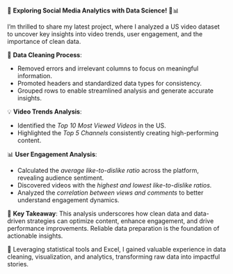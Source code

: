 🎥 **Exploring Social Media Analytics with Data Science!** 🚀📊  

I’m thrilled to share my latest project, where I analyzed a US video dataset to uncover key insights into video trends, user engagement, and the importance of clean data.  

🧹 **Data Cleaning Process**:  
- Removed errors and irrelevant columns to focus on meaningful information.  
- Promoted headers and standardized data types for consistency.  
- Grouped rows to enable streamlined analysis and generate accurate insights.  

💡 **Video Trends Analysis**:  
- Identified the *Top 10 Most Viewed Videos* in the US.  
- Highlighted the *Top 5 Channels* consistently creating high-performing content.  

📊 **User Engagement Analysis**:  
- Calculated the *average like-to-dislike ratio* across the platform, revealing audience sentiment.  
- Discovered videos with the *highest and lowest like-to-dislike ratios.*  
- Analyzed the *correlation between views and comments* to better understand engagement dynamics.  

🔑 **Key Takeaway**: This analysis underscores how clean data and data-driven strategies can optimize content, enhance engagement, and drive performance improvements. Reliable data preparation is the foundation of actionable insights.  

📂 Leveraging statistical tools and Excel, I gained valuable experience in data cleaning, visualization, and analytics, transforming raw data into impactful stories.  

